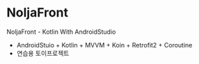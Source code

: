 # NoljaFront
NoljaFront - Kotlin With AndroidStudio

- AndroidStuio + Kotlin + MVVM + Koin + Retrofit2 + Coroutine
- 연습용 토이프로젝트
